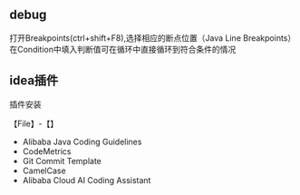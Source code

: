 ## debug

打开Breakpoints(ctrl+shift+F8),选择相应的断点位置（Java Line Breakpoints）在Condition中填入判断值可在循环中直接循环到符合条件的情况



## idea插件

插件安装

【File】-【】

-  Alibaba Java Coding Guidelines
- CodeMetrics
- Git Commit Template
- CamelCase
- Alibaba Cloud AI Coding Assistant

